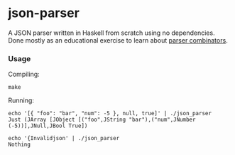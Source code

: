 # json-parser
A JSON parser written in Haskell from scratch using no dependencies. Done mostly as an educational exercise to learn about [parser combinators](https://en.wikipedia.org/wiki/Parser_combinator).

### Usage

Compiling:
```shell
make
```

Running:
```shell
echo '[{ "foo": "bar", "num": -5 }, null, true]' | ./json_parser
Just (JArray [JObject [("foo",JString "bar"),("num",JNumber (-5))],JNull,JBool True])

echo '{Invalidjson' | ./json_parser
Nothing
```
